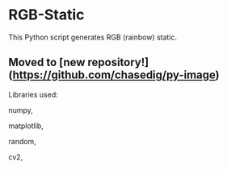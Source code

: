# RGB-Static
This Python script generates RGB (rainbow) static.

## Moved to [new repository!] (https://github.com/chasedig/py-image)

Libraries used:

  numpy,
  
  matplotlib,
  
  random,
  
  cv2,
  


